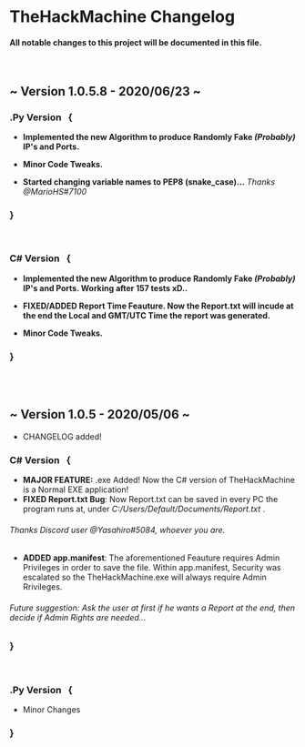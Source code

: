 # **TheHackMachine Changelog**




#### All notable changes to this project will be documented in this file.   

<br />



## ~ Version 1.0.5.8 - 2020/06/23 ~

### .Py Version &nbsp; {

* **Implemented the new Algorithm to produce Randomly Fake *(Probably)* IP's and Ports.**

* **Minor Code Tweaks.**

* **Started changing variable names to PEP8 (snake_case)...**  *Thanks @MarioHS#7100*

### **}**

<br />

### C# Version &nbsp; {
* **Implemented the new Algorithm to produce Randomly Fake *(Probably)* IP's and Ports. Working after 157 tests xD..**

* **FIXED/ADDED Report Time Feauture. Now the Report.txt will incude at the end the Local and GMT/UTC Time the report was generated.**

* **Minor Code Tweaks.**

### **}**

<br />
<br />

## ~ Version 1.0.5 - 2020/05/06 ~


* CHANGELOG added!

### C# Version &nbsp; {
* **MAJOR FEATURE:**  .exe Added! Now the C# version of TheHackMachine is a Normal EXE application!
* **FIXED Report.txt Bug**: Now Report.txt can be saved in every PC the program runs at, under *C:/Users/Default/Documents/Report.txt* . 
###### Thanks Discord user @Yasahiro#5084, whoever you are.

* **ADDED app.manifest**: The aforementioned Feauture requires Admin Privileges in order to save the file. Within app.manifest, Security was escalated so the TheHackMachine.exe will always require Admin Rrivileges. 
###### Future suggestion: Ask the user at first if he wants a Report at the end, then decide if Admin Rights are needed...

### **}**

<br />


### .Py Version &nbsp; {
* Minor Changes
 
### **}**

<br />
